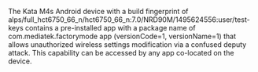 The Kata M4s Android device with a build fingerprint of alps/full_hct6750_66_n/hct6750_66_n:7.0/NRD90M/1495624556:user/test-keys contains a pre-installed app with a package name of com.mediatek.factorymode app (versionCode=1, versionName=1) that allows unauthorized wireless settings modification via a confused deputy attack. This capability can be accessed by any app co-located on the device.